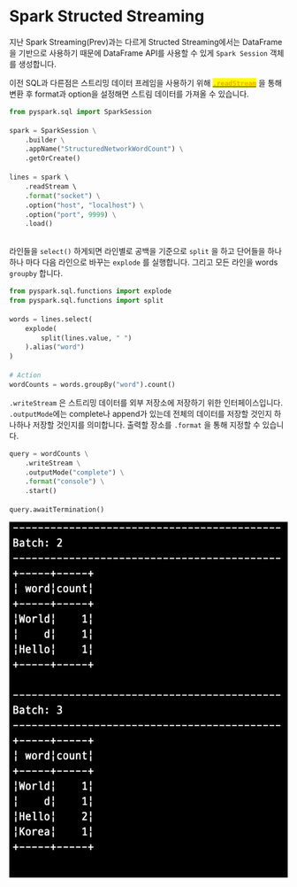 # Spark Structed Streaming

지난 Spark Streaming(Prev)과는 다르게 Structed Streaming에서는 DataFrame을 기반으로 사용하기 때문에 DataFrame API를 사용할 수 있게 `Spark Session` 객체를 생성합니다.

이전 SQL과 다른점은 스트리밍 데이터 프레임을 사용하기 위해 [<mark style="color:orange;">**`.readStream`**</mark>](https://spark.apache.org/docs/latest/api/python/reference/pyspark.sql/api/pyspark.sql.SparkSession.readStream.html?highlight=readstream#pyspark.sql.SparkSession.readStream) 을 통해 변환 후 format과 option을 설정해면 스트림 데이터를 가져올 수 있습니다.

```python
from pyspark.sql import SparkSession

spark = SparkSession \
    .builder \
    .appName("StructuredNetworkWordCount") \
    .getOrCreate()

lines = spark \ 
    .readStream \ 
    .format("socket") \
    .option("host", "localhost") \
    .option("port", 9999) \
    .load()
    

```

라인들을 `select()` 하게되면 라인별로 공백을 기준으로 `split` 을 하고 단어들을 하나하나 마다 다음 라인으로 바꾸는 `explode` 를 실행합니다. 그리고 모든 라인을 words `groupby` 합니다.

```python
from pyspark.sql.functions import explode
from pyspark.sql.functions import split

words = lines.select(
    explode(
        split(lines.value, " ")
    ).alias("word")
)

# Action
wordCounts = words.groupBy("word").count()
```

`.writeStream` 은 스트리밍 데이터를 외부 저장소에 저장하기 위한 인터페이스입니다. `.outputMode`에는 complete나 append가 있는데 전체의 데이터를 저장할 것인지 하나하나 저장할 것인지를 의미합니다. 출력할 장소를 `.format` 을 통해 지정할 수 있습니다.

```python
query = wordCounts \
    .writeStream \
    .outputMode("complete") \
    .format("console") \
    .start()

query.awaitTermination()
```

![](<../../.gitbook/assets/Screenshot 2023-06-23 at 18.04.32 (2).png>)

